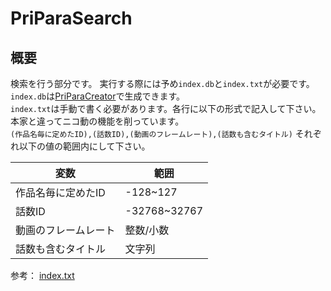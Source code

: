# PriParaSearch
## 概要
検索を行う部分です。
実行する際には予め`index.db`と`index.txt`が必要です。  
`index.db`は[PriParaCreator](https://github.com/Khromium/PriParaSearch/tree/master/createDB)で生成できます。  
`index.txt`は手動で書く必要があります。各行に以下の形式で記入して下さい。本家と違ってニコ動の機能を削っています。  
`(作品名毎に定めたID),(話数ID),(動画のフレームレート),(話数も含むタイトル)`
それぞれ以下の値の範囲内にして下さい。

|変数|範囲|
|---|---|
作品名毎に定めたID|-128~127
話数ID|-32768~32767
動画のフレームレート|整数/小数
話数も含むタイトル|文字列


参考：
[index.txt](https://github.com/Khromium/PriParaSearch/blob/master/Search/index.txt)
